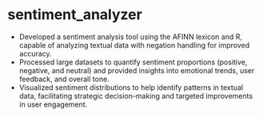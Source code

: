 # sentiment_analyzer

- Developed a sentiment analysis tool using the AFINN lexicon and R, capable of analyzing textual data with negation handling for improved accuracy.
- Processed large datasets to quantify sentiment proportions (positive, negative, and neutral) and provided insights into emotional trends, user feedback, and overall tone.
- Visualized sentiment distributions to help identify patterns in textual data, facilitating strategic decision-making and targeted improvements in user engagement.
